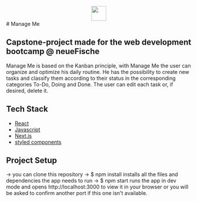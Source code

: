 <div align="center">
  <img src="./public/logo/ogo.svg"
     height="40px"/>
</div>
# Manage Me

## Capstone-project made for the web development bootcamp @ neueFische

Manage Me is based on the Kanban principle, with Manage Me the user can organize and optimize his daily routine. He has the possibility to create new tasks and classify them according to their status in the corresponding categories To-Do, Doing and Done. The user can edit each task or, if desired, delete it.


## Tech Stack

- [React](https://reactjs.org/)
- [Javascript](https://developer.mozilla.org/en-US/docs/Web/JavaScript#tutorials)
- [Next.js](https://nextjs.org/)
- [styled components](https://styled-components.com/)


## Project Setup

-> you can clone this repository
-> $ npm install installs all the files and dependencies the app needs to run
-> $ npm start runs the app in dev mode and opens http://localhost:3000 to view it in your browser or you will be asked to confirm another port if this one isn't available.
